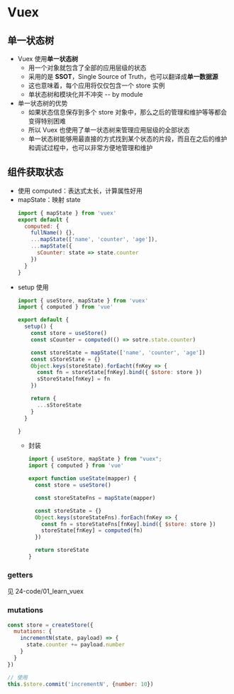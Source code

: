 <!--
 * @Author: your name
 * @Date: 2021-11-16 09:57:45
 * @LastEditTime: 2021-11-16 15:40:44
 * @LastEditors: Please set LastEditors
 * @Description: Vuex 核心 ---- state, getter, mutation
 * @FilePath: \forGreaterGood\vue3\24-vuex核心.md
-->
# Vuex
## 单一状态树
+ Vuex 使用**单一状态树**
  - 用一个对象就包含了全部的应用层级的状态
  - 采用的是 **SSOT**，Single Source of Truth，也可以翻译成**单一数据源**
  - 这也意味着，每个应用将仅仅包含一个 store 实例
  - 单状态树和模块化并不冲突 -- by module
+ 单一状态树的优势
  - 如果状态信息保存到多个 store 对象中，那么之后的管理和维护等等都会变得特别困难
  - 所以 Vuex 也使用了单一状态树来管理应用层级的全部状态
  - 单一状态树能够用最直接的方式找到某个状态的片段，而且在之后的维护和调试过程中，也可以非常方便地管理和维护

## 组件获取状态
+ 使用 computed：表达式太长，计算属性好用
+ mapState：映射 state
  ```js
  import { mapState } from 'vuex'
  export default {
    computed: {
      fullName() {},
      ...mapState(['name', 'counter', 'age']),
      ...mapState({
        sCounter: state => state.counter
      })
    }
  }
  ```
+ setup 使用
  ```js
  import { useStore, mapState } from 'vuex'
  import { computed } from 'vue'

  export default {
    setup() {
      const store = useStore()
      const sCounter = computed(() => sotre.state.counter)

      const storeState = mapState(['name', 'counter', 'age'])
      const sStoreState = {}
      Object.keys(storeState).forEacht(fnKey => {
        const fn = storeState[fnKey].bind({ $store: store })
        sStoreState[fnKey] = fn
      })

      return {
        ...sStoreState
      }
    }

  }
  ```
  + 封装
    ```js
    import { useStore, mapState } from "vuex";
    import { computed } from 'vue'

    export function useState(mapper) {
      const store = useStore()

      const storeStateFns = mapState(mapper)

      const storeState = {}
      Object.keys(storeStateFns).forEach(fnKey => {
        const fn = storeStateFns[fnKey].bind({ $store: store })
        storeState[fnKey] = computed(fn)
      })

      return storeState
    }
    ```

### getters
见 24-code/01_learn_vuex

### mutations
```js
const store = createStore({
  mutations: {
    incrementN(state, payload) => {
      state.counter += payload.number
    }
  }
})

// 使用 
this.$store.commit('incrementN', {number: 10})
```
